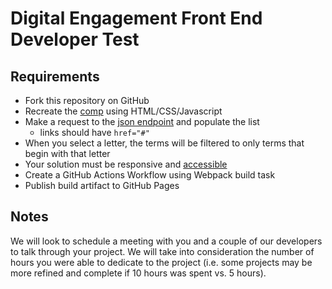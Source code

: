 # Digital Engagement Front End Developer Test

## Requirements
- Fork this repository on GitHub
- Recreate the [comp](https://chalharb.github.io/Digital-Engagement-FED-Test/assets/comp.png) using HTML/CSS/Javascript
- Make a request to the [json endpoint](https://chalharb.github.io/Digital-Engagement-FED-Test/assets/data.json) and populate the list
  - links should have `href="#"`
- When you select a letter, the terms will be filtered to only terms that begin with that letter
- Your solution must be responsive and [accessible](https://www.w3.org/TR/WCAG21/)
- Create a GitHub Actions Workflow using Webpack build task
- Publish build artifact to GitHub Pages

## Notes
We will look to schedule a meeting with you and a couple of our developers to talk through your project. We will take into consideration the number of hours you were able to dedicate to the project (i.e. some projects may be more refined and complete if 10 hours was spent vs. 5 hours).